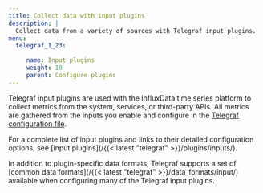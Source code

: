 ```yaml
---
title: Collect data with input plugins
description: |
  Collect data from a variety of sources with Telegraf input plugins.
menu:
  telegraf_1_23:

     name: Input plugins
     weight: 10
     parent: Configure plugins
---
```

Telegraf input plugins are used with the InfluxData time series platform to collect metrics from the system, services, or third-party APIs. All metrics are gathered from the inputs you enable and configure in the [Telegraf configuration file](/telegraf/v1.23/configuration/#generate-a-configuration-file).

For a complete list of input plugins and links to their detailed configuration options, see [input plugins](/{{< latest "telegraf" >}}/plugins/inputs/).

In addition to plugin-specific data formats, Telegraf supports a set of [common data formats](/{{< latest "telegraf" >}}/data_formats/input/) available when configuring many of the Telegraf input plugins.
